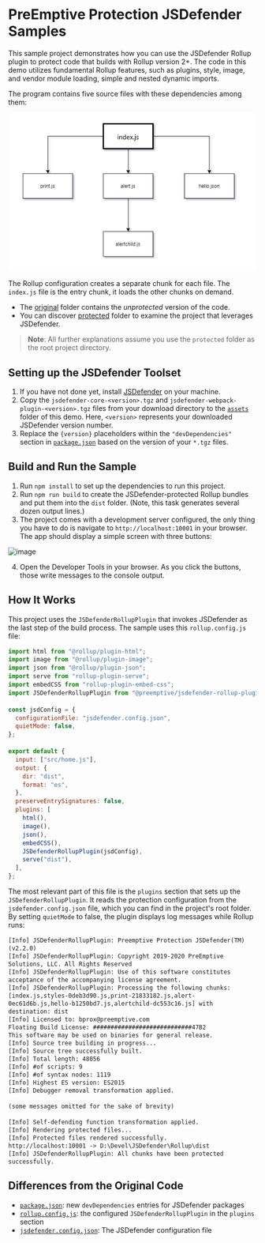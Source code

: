 # PreEmptive Protection JSDefender Samples

This sample project demonstrates how you can use the JSDefender Rollup plugin to protect code that builds with Rollup version 2+. The code in this demo utilizes fundamental Rollup features, such as plugins, style, image, and vendor module loading, simple and nested dynamic imports.

The program contains five source files with these dependencies among them:

![image](./docs-images/loadingorder.png)

The Rollup configuration creates a separate chunk for each file. The `index.js` file is the entry chunk, it loads the other chunks on demand.

- The [original](original) folder contains the *unprotected* version of the code.
- You can discover [protected](protected) folder to examine the project that leverages JSDefender.

> **Note**: All further explanations assume you use the `protected` folder as the root project directory.

## Setting up the JSDefender Toolset

1. If you have not done yet, install [JSDefender](https://www.preemptive.com/products/jsdefender/downloads) on your machine.
1. Copy the `jsdefender-core-<version>.tgz` and `jsdefender-webpack-plugin-<version>.tgz` files from your download directory to the [`assets`](protected/assets/) folder of this demo. Here, `<version>` represents your downloaded JSDefender version number.
1. Replace the `{version}` placeholders within the `"devDependencies"` section in [`package.json`](protected/package.json) based on the version of your `*.tgz` files.

## Build and Run the Sample

1. Run `npm install` to set up the dependencies to run this project.
2. Run `npm run build` to create the JSDefender-protected Rollup bundles and put them into the `dist` folder. (Note, this task generates several dozen output lines.)
3. The project comes with a development server configured, the only thing you have to do is navigate to `http://localhost:10001` in your browser. The app should display a simple screen with three buttons:

![image](./docs-images/display.png)

4. Open the Developer Tools in your browser. As you click the buttons, those write messages to the console output.

## How It Works

This project uses the `JSDefenderRollupPlugin` that invokes JSDefender as the last step of the build process. The sample uses this `rollup.config.js` file:

```javascript
import html from "@rollup/plugin-html";
import image from "@rollup/plugin-image";
import json from "@rollup/plugin-json";
import serve from "rollup-plugin-serve";
import embedCSS from "rollup-plugin-embed-css";
import JSDefenderRollupPlugin from "@preemptive/jsdefender-rollup-plugin";

const jsdConfig = {
  configurationFile: "jsdefender.config.json",
  quietMode: false,
};

export default {
  input: ["src/home.js"],
  output: {
    dir: "dist",
    format: "es",
  },
  preserveEntrySignatures: false,
  plugins: [
    html(),
    image(),
    json(),
    embedCSS(),
    JSDefenderRollupPlugin(jsdConfig),
    serve("dist"),
  ],
};
```

The most relevant part of this file is the `plugins` section that sets up the `JSDefenderRollupPlugin`. It reads the protection configuration from the `jsdefender.config.json` file, which you can find in the project's root folder. By setting `quietMode` to false, the plugin displays log messages while Rollup runs:

```
[Info] JSDefenderRollupPlugin: Preemptive Protection JSDefender(TM) (v2.2.0)
[Info] JSDefenderRollupPlugin: Copyright 2019-2020 PreEmptive Solutions, LLC. All Rights Reserved
[Info] JSDefenderRollupPlugin: Use of this software constitutes acceptance of the accompanying license agreement.
[Info] JSDefenderRollupPlugin: Processing the following chunks: [index.js,styles-0deb3d90.js,print-21833182.js,alert-0ec61d6b.js,hello-b1250bd7.js,alertchild-dc553c16.js] with destination: dist
[Info] Licensed to: bprox@preemptive.com
Floating Build License: ############################47B2
This software may be used on binaries for general release.
[Info] Source tree building in progress...
[Info] Source tree successfully built.
[Info] Total length: 48056
[Info] #of scripts: 9
[Info] #of syntax nodes: 1119
[Info] Highest ES version: ES2015
[Info] Debugger removal transformation applied.

(some messages omitted for the sake of brevity)

[Info] Self-defending function transformation applied.
[Info] Rendering protected files...
[Info] Protected files rendered successfully.
http://localhost:10001 -> D:\Devel\JSDefender\Rollup\dist
[Info] JSDefenderRollupPlugin: All chunks have been protected successfully.
```

## Differences from the Original Code

- [`package.json`](protected/package.json): new `devDependencies` entries for JSDefender packages
- [`rollup.config.js`](protected/rollup.config.js): the configured `JSDefenderRollupPlugin` in the `plugins` section
- [`jsdefender.config.json`](protected/jsdefender.config.json): The JSDefender configuration file
